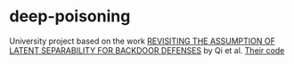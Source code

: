# deep-poisoning

University project based on the work [REVISITING THE ASSUMPTION OF LATENT SEPARABILITY FOR BACKDOOR DEFENSES](https://openreview.net/pdf?id=_wSHsgrVali) by Qi et al.
[Their code](https://github.com/Unispac/Circumventing-Backdoor-Defenses)

